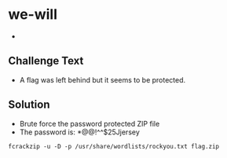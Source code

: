 # we-will
*

## Challenge Text
* A flag was left behind but it seems to be protected.

## Solution
* Brute force the password protected ZIP file
* The password is: *@@!^^$25Jjersey

```
fcrackzip -u -D -p /usr/share/wordlists/rockyou.txt flag.zip
```
